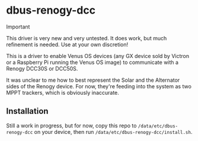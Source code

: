 # dbus-renogy-dcc

> [!IMPORTANT]
> This driver is very new and very untested. It does work, but much refinement is needed. Use at your own discretion!

This is a driver to enable Venus OS devices (any GX device sold by Victron or a Raspberry Pi running the Venus OS image) to communicate with a Renogy DCC30S or DCC50S.

It was unclear to me how to best represent the Solar and the Alternator sides of the Renogy device. For now, they're feeding into the system as two MPPT trackers, which is obviously inaccurate.

## Installation

Still a work in progress, but for now, copy this repo to `/data/etc/dbus-renogy-dcc` on your device, then run `/data/etc/dbus-renogy-dcc/install.sh`.
